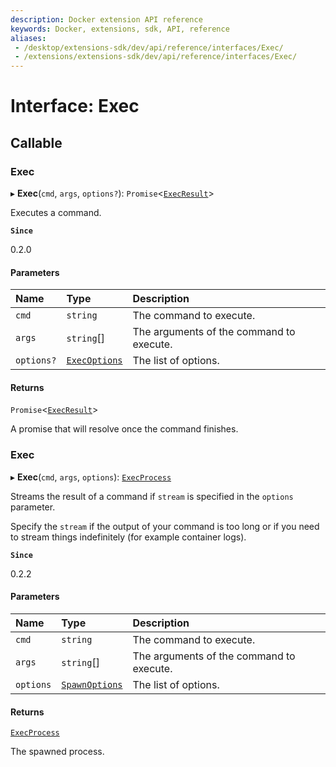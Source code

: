```yaml
---
description: Docker extension API reference
keywords: Docker, extensions, sdk, API, reference
aliases: 
 - /desktop/extensions-sdk/dev/api/reference/interfaces/Exec/
 - /extensions/extensions-sdk/dev/api/reference/interfaces/Exec/
---
```


# Interface: Exec

## Callable

### Exec

▸ **Exec**(`cmd`, `args`, `options?`): `Promise`<[`ExecResult`](ExecResult.md)\>

Executes a command.

**`Since`**

0.2.0

#### Parameters

| Name | Type | Description |
| :------ | :------ | :------ |
| `cmd` | `string` | The command to execute. |
| `args` | `string`[] | The arguments of the command to execute. |
| `options?` | [`ExecOptions`](ExecOptions.md) | The list of options. |

#### Returns

`Promise`<[`ExecResult`](ExecResult.md)\>

A promise that will resolve once the command finishes.

### Exec

▸ **Exec**(`cmd`, `args`, `options`): [`ExecProcess`](ExecProcess.md)

Streams the result of a command if `stream` is specified in the `options` parameter.

Specify the `stream` if the output of your command is too long or if you need to stream things indefinitely (for example container logs).

**`Since`**

0.2.2

#### Parameters

| Name | Type | Description |
| :------ | :------ | :------ |
| `cmd` | `string` | The command to execute. |
| `args` | `string`[] | The arguments of the command to execute. |
| `options` | [`SpawnOptions`](SpawnOptions.md) | The list of options. |

#### Returns

[`ExecProcess`](ExecProcess.md)

The spawned process.
